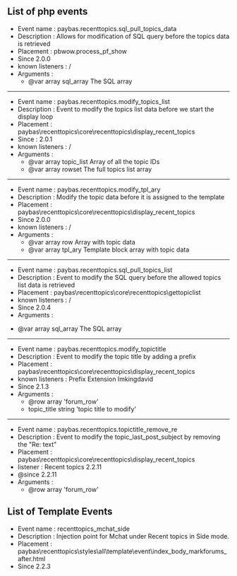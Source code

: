 ## List of php events

* Event name :  paybas.recenttopics.sql_pull_topics_data
* Description : Allows for modification of SQL query before the topics data is retrieved
* Placement : pbwow.process_pf_show
* Since 2.0.0
* known listeners :  /
* Arguments :
  - @var    array    sql_array        The SQL array

-----------

* Event name :  paybas.recenttopics.modify_topics_list
* Description : Event to modify the topics list data before we start the display loop
* Placement : paybas\recenttopics\core\recenttopics\display_recent_topics
* Since : 2.0.1
* known listeners :  /
* Arguments :
  - @var   array    topic_list        Array of all the topic IDs
  - @var   array    rowset            The full topics list array

-----------

* Event name :  paybas.recenttopics.modify_tpl_ary
* Description : Modify the topic data before it is assigned to the template
* Placement : paybas\recenttopics\core\recenttopics\display_recent_topics
* Since 2.0.0
* known listeners :  /
* Arguments :
  - @var   array    row            Array with topic data
  - @var   array    tpl_ary        Template block array with topic data

-----------

* Event name :  paybas.recenttopics.sql_pull_topics_list
* Description : Event to modify the SQL query before the allowed topics list data is retrieved
* Placement : paybas\recenttopics\core\recenttopics\gettopiclist
* known listeners :  /
* Since 2.0.4
* Arguments :
 - @var   array    sql_array        The SQL array
-----------

* Event name :  paybas.recenttopics.modify_topictitle
* Description : Event to modify the topic title by adding a prefix
* Placement : paybas\recenttopics\core\recenttopics\display_recent_topics
* known listeners :  Prefix Extension Imkingdavid
* Since 2.1.3
* Arguments :
  - @row         array  'forum_row'
  - topic_title  string 'topic title to modify'

-----------

* Event name : paybas.recenttopics.topictitle_remove_re
* Description : Event to modify the topic_last_post_subject by removing the "Re: text"
* Placement : paybas\recenttopics\core\recenttopics\display_recent_topics
* listener :  Recent topics 2.2.11 
* @since 2.2.11
* Arguments :
  - @row         array  'forum_row'

## List of Template Events

* Event name : recenttopics_mchat_side
* Description : Injection point for Mchat under Recent topics in Side mode.
* Placement : paybas\recenttopics\styles\all\template\event\index_body_markforums_after.html
* Since 2.2.3

